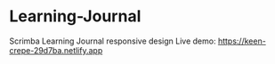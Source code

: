 # Learning-Journal
 Scrimba Learning Journal responsive design 
Live demo:
https://keen-crepe-29d7ba.netlify.app
